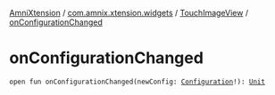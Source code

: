 [AmniXtension](../../index.md) / [com.amnix.xtension.widgets](../index.md) / [TouchImageView](index.md) / [onConfigurationChanged](./on-configuration-changed.md)

# onConfigurationChanged

`open fun onConfigurationChanged(newConfig: `[`Configuration`](https://developer.android.com/reference/android/content/res/Configuration.html)`!): `[`Unit`](https://kotlinlang.org/api/latest/jvm/stdlib/kotlin/-unit/index.html)